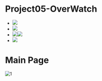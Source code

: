 # Project05-OverWatch
- <img src="https://img.shields.io/badge/PyCharm-lightgrey?style=flat&logo=PyCharm&logoColor=000000"/>
- <img src="https://img.shields.io/badge/HTML5-orange?style=flat&logo=HTML5&logoColor=E34F26"/>
- <img src="https://img.shields.io/badge/Css3-yellowgreen?style=flat&logo=Css3&logoColor=1572B6"/><img src="https://img.shields.io/badge/Sass-blueviolet?style=flat&logo=Sass&logoColor=CC6699"/>
- <img src="https://img.shields.io/badge/JavaScript-yellow?style=flat&logo=JavaScript&logoColor=F7DF1E"/>

# Main Page
![1](https://user-images.githubusercontent.com/59503331/163383196-51bc6b0b-2eb1-435d-8b77-cd7586243d51.png)
